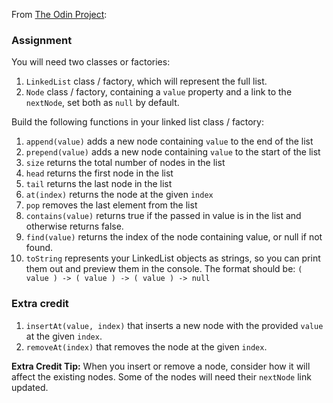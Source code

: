 From <a href="https://www.theodinproject.com/lessons/javascript-linked-lists">The Odin Project</a>:
 
 <h3>Assignment</h3>

   <p>You will need two classes or factories:</p>
    <ol>
      <li><code>LinkedList</code> class / factory, which will represent the full list.</li>
      <li><code>Node</code> class / factory, containing a <code>value</code> property and a link to the <code>nextNode</code>, set both as <code>null</code> by default.</li>
    </ol>
    <p>Build the following functions in your linked list class / factory:</p>

   <ol>
      <li><code>append(value)</code> adds a new node containing <code>value</code> to the end of the list</li>
      <li><code>prepend(value)</code> adds a new node containing <code>value</code> to the start of the list</li>
      <li><code>size</code> returns the total number of nodes in the list</li>
      <li><code>head</code> returns the first node in the list</li>
      <li><code>tail</code> returns the last node in the list</li>
      <li><code>at(index)</code> returns the node at the given <code>index</code></li>
      <li><code>pop</code> removes the last element from the list</li>
      <li><code>contains(value)</code> returns true if the passed in value is in the list and otherwise returns false.</li>
      <li><code>find(value)</code> returns the index of the node containing value, or null if not found.</li>
      <li><code>toString</code> represents your LinkedList objects as strings, so you can print them out and preview them in the console.
 The format should be: <code>( value ) -&gt; ( value ) -&gt; ( value ) -&gt; null</code></li>
    </ol>

   <h3 id="extra-credit">Extra credit</a></h3>

   <ol>
      <li><code>insertAt(value, index)</code> that inserts a new node with the provided <code>value</code> at the given <code>index</code>.</li>
      <li><code>removeAt(index)</code> that removes the node at the given <code>index</code>.</li>
    </ol>

   <p><strong>Extra Credit Tip:</strong> When you insert or remove a node, consider how it will affect the existing nodes. Some of the nodes will need their <code>nextNode</code> link updated.</p>
